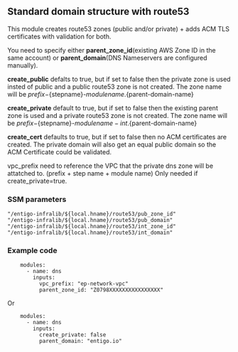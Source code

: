 ## Standard domain structure with route53 ##
This module creates route53 zones (public and/or private) + adds ACM TLS certificates with validation for both.

You need to specify either __parent_zone_id__(existing AWS Zone ID in the same account) or __parent_domain__(DNS Nameservers are configured manually).

__create_public__ defalts to true, but if set to false then the private zone is used insted of public and a public route53 zone is not created. The zone name will be ${prefix}-${stepname}-${modulename}.${parent-domain-name}

__create_private__ default to true, but if set to false then the existing parent zone is used and a private  route53 zone is not created. The zone name will be ${prefix}-${stepname}-${modulename}-int.${parent-domain-name}

__create_cert__ defaults to true, but if set to false then no ACM certificates are created. The private domain will also get an equal public domain so the ACM Certificate could be validated.

vpc_prefix need to reference the VPC that the private dns zone will be attatched to. (prefix + step name + module name) Only needed if create_private=true.



### SSM parameters ###
```
"/entigo-infralib/${local.hname}/route53/pub_zone_id" 
"/entigo-infralib/${local.hname}/route53/pub_domain"
"/entigo-infralib/${local.hname}/route53/int_zone_id"
"/entigo-infralib/${local.hname}/route53/int_domain"
```


### Example code ###

```
    modules:
      - name: dns
        inputs:
          vpc_prefix: "ep-network-vpc"
          parent_zone_id: "Z0798XXXXXXXXXXXXXXXX"

```
Or 
```
    modules:
      - name: dns
        inputs:
          create_private: false
          parent_domain: "entigo.io"

```
